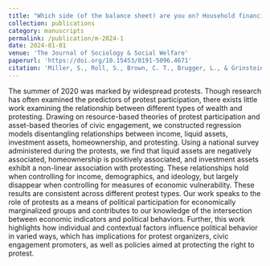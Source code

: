 ```yaml
---
title: "Which side (of the balance sheet) are you on? Household financial resources and participation in the 2020 protests"
collection: publications
category: manuscripts
permalink: /publication/m-2024-1
date: 2024-01-01
venue: 'The Journal of Sociology & Social Welfare'
paperurl: 'https://doi.org/10.15453/0191-5096.4671'
citation: 'Miller, S., Roll, S., Brown, C. T., Brugger, L., & Grinstein-Weiss, M. (2024). Which side (of the balance sheet) are you on? Household financial resources and participation in the 2020 protests. The Journal of Sociology & Social Welfare, 50(4). https://doi.org/10.15453/0191-5096.4671.'
---
```


The summer of 2020 was marked by widespread protests. Though research has often examined the predictors of protest participation, there exists little work examining the relationship between different types of wealth and protesting. Drawing on resource-based theories of protest participation and asset-based theories of civic engagement, we constructed regression models disentangling relationships between income, liquid assets, investment assets, homeownership, and protesting. Using a national survey administered during the protests, we find that liquid assets are negatively associated, homeownership is positively associated, and investment assets exhibit a non-linear association with protesting. These relationships hold when controlling for income, demographics, and ideology, but largely disappear when controlling for measures of economic vulnerability. These results are consistent across different protest types. Our work speaks to the role of protests as a means of political participation for economically marginalized groups and contributes to our knowledge of the intersection between economic indicators and political behaviors. Further, this work highlights how individual and contextual factors influence political behavior in varied ways, which has implications for protest organizers, civic engagement promoters, as well as policies aimed at protecting the right to protest.
